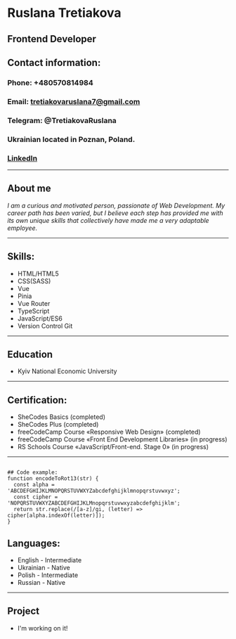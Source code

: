 # Ruslana Tretiakova 
  
## Frontend Developer 
 
## Contact information: 
### Phone: +480570814984 
### Email: <tretiakovaruslana7@gmail.com> 
### Telegram: @TretiakovaRuslana
### Ukrainian located in Poznan, Poland. 
### [LinkedIn](www.linkedin.com/in/ruslana-tretiakova-a23580267)
***
## About me
*I am a curious and motivated person, passionate of Web Development.*
*My career path has been varied, but I believe each step has provided me with its own unique skills that collectively have made me a very adaptable employee.*
***
## Skills:
* HTML/HTML5
* CSS(SASS)
* Vue
* Pinia
* Vue Router
* TypeScript
* JavaScript/ES6
* Version Control Git
***
## Education
* Kyiv National Economic University
***
## Certification:
* SheCodes Basics (completed)
* SheCodes Plus (completed)
* freeCodeCamp Course «Responsive Web Design» (completed)
* freeCodeCamp Course «Front End Development Libraries» (in progress)
* RS Schools Course «JavaScript/Front-end. Stage 0» (in progress)
***
```

## Code example:
function encodeToRot13(str) {
  const alpha = 'ABCDEFGHIJKLMNOPQRSTUVWXYZabcdefghijklmnopqrstuvwxyz';
  const cipher = 'NOPQRSTUVWXYZABCDEFGHIJKLMnopqrstuvwxyzabcdefghijklm';
  return str.replace(/[a-z]/gi, (letter) => cipher[alpha.indexOf(letter)]);
}

```
## Languages:
* English - Intermediate
* Ukrainian - Native
* Polish - Intermediate
* Russian - Native
***
## Project
* I'm working on it!